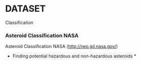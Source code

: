 # DATASET
Classification
### Asteroid Classification NASA 
Asteroid Classification NASA (http://neo.jpl.nasa.gov/)

* Finding potential hazardous and non-hazardous asteroids *


